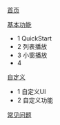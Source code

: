 [首页](https://github.com/lipangit/JieCaoVideoPlayer/wiki#1)

[基本功能](https://github.com/lipangit/JieCaoVideoPlayer/wiki/API)

- 1 QuickStart
- 2 列表播放
- 3 小窗播放
- 4 

[自定义](https://github.com/lipangit/JieCaoVideoPlayer/wiki/自定义UI)

- 1 自定义UI
- 2 自定义功能

[常见问题](https://github.com/lipangit/JieCaoVideoPlayer/wiki/常见问题)